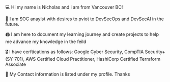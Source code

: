 💻 Hi my name is Nicholas and i am from Vancouver BC!

👨 I am SOC anaylst with desires to pviot to DevSecOps and DevSecAI in the future.

🖨️ I am here to document my learning journey and create projects to help me advance my knowledge in the feild

🎖️ I have cerftications as follows: Google Cyber Security, CompTIA Security+ (SY-701), AWS Certified Cloud Practitioner, HashiCorp Certified Terraform Associate

🛜 My Contact information is listed under my profile. Thanks
